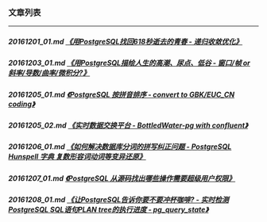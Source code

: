 ### 文章列表  
----  
##### 20161201_01.md   [《用PostgreSQL找回618秒逝去的青春 - 递归收敛优化》](20161201_01.md)  
##### 20161203_01.md   [《用PostgreSQL描绘人生的高潮、尿点、低谷 - 窗口/帧 or 斜率/导数/曲率/微积分?》](20161203_01.md)  
##### 20161205_01.md   [《PostgreSQL 按拼音排序 - convert to GBK/EUC_CN coding》](20161205_01.md)  
##### 20161205_02.md   [《实时数据交换平台 - BottledWater-pg with confluent》](20161205_02.md)  
##### 20161206_01.md   [《如何解决数据库分词的拼写纠正问题 - PostgreSQL Hunspell 字典 复数形容词动词等变异还原》](20161206_01.md)  
##### 20161207_01.md   [《PostgreSQL 从源码找出哪些操作需要超级用户权限》](20161207_01.md)  
##### 20161208_01.md   [《让PostgreSQL告诉你要不要冲杯咖啡? - 实时检测PostgreSQL SQL语句PLAN tree的执行进度 - pg_query_state》](20161208_01.md)  
